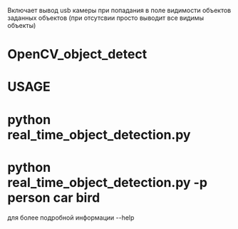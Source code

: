 Включает вывод usb камеры при попадания в поле видимости объектов заданных объектов (при отсутсвии просто выводит все видимы объекты)
# OpenCV_object_detect
# USAGE
# python real_time_object_detection.py
# python real_time_object_detection.py -p person car bird
для более подробной информации --help

